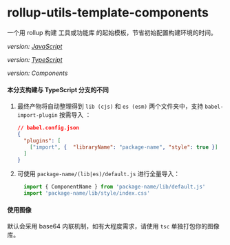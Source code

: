 # rollup-utils-template-components

一个用 rollup 构建 工具或功能库 的起始模板，节省初始配置构建环境的时间。

*version: [JavaScript](https://github.com/fz6m/rollup-utils-template)*

*version: [TypeScript](https://github.com/fz6m/rollup-utils-template/tree/typescript)* 

*version: Components*

#### 本分支构建与 TypeScript 分支的不同

1. 最终产物将自动整理得到 `lib (cjs)` 和 `es (esm)` 两个文件夹中，支持 `babel-import-plugin` 按需导入 ：

    ```json
    // babel.config.json
    {
      "plugins": [
        ["import", {  "libraryName": "package-name", "style": true }]
      ]
    }
      ```

2. 可使用 `package-name/(lib|es)/default.js` 进行全量导入：

    ```js
      import { ComponentName } from 'package-name/lib/default.js'
      import 'package-name/lib/style/index.css'
    ```

#### 使用图像

默认会采用 base64 内联机制，如有大程度需求，请使用 `tsc` 单独打包你的图像库。